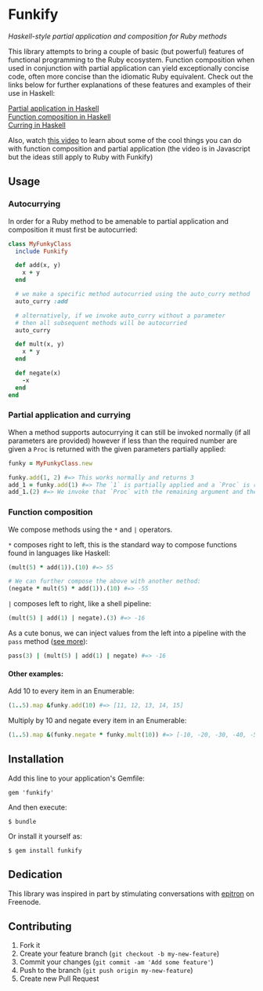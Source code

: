 # Funkify

_Haskell-style partial application and composition for Ruby methods_

This library attempts to bring a couple of basic (but powerful) features of functional programming to the Ruby ecosystem.
Function composition when used in conjunction with partial application can yield exceptionally concise code, often more concise than the idiomatic Ruby equivalent. Check out the links
below for further explanations of these features and examples of their use in Haskell:

[Partial application in Haskell](http://www.haskell.org/haskellwiki/Partial_application)<br>
[Function composition in Haskell](http://www.haskell.org/haskellwiki/Function_composition)<br>
[Curring in Haskell](http://www.haskell.org/haskellwiki/Currying)

Also, watch [this video](http://www.youtube.com/watch?v=m3svKOdZijA) to learn about some of the cool things you can do with 
function composition and partial application (the video is in Javascript but the ideas still apply to Ruby with Funkify)

## Usage

### Autocurrying

In order for a Ruby method to be amenable to partial application and composition it must first be autocurried:

```ruby
class MyFunkyClass
  include Funkify

  def add(x, y)
    x + y
  end

  # we make a specific method autocurried using the auto_curry method
  auto_curry :add

  # alternatively, if we invoke auto_curry without a parameter
  # then all subsequent methods will be autocurried
  auto_curry

  def mult(x, y)
    x * y
  end

  def negate(x)
    -x
  end
end
```

### Partial application and currying

When a method supports autocurrying it can still be invoked normally (if all parameters are provided) however if less than the required number are given a `Proc` is returned
with the given parameters partially applied:

```ruby
funky = MyFunkyClass.new

funky.add(1, 2) #=> This works normally and returns 3
add_1 = funky.add(1) #=> The `1` is partially applied and a `Proc` is returned
add_1.(2) #=> We invoke that `Proc` with the remaining argument and the final result (`3`) is returned.
```

### Function composition

We compose methods using the `*` and `|` operators. 

`*` composes right to left, this is the standard way to compose functions found in languages like Haskell:
```ruby
(mult(5) * add(1)).(10) #=> 55

# We can further compose the above with another method:
(negate * mult(5) * add(1)).(10) #=> -55
```

`|` composes left to right, like a shell pipeline:
```ruby
(mult(5) | add(1) | negate).(3) #=> -16
```

As a cute bonus, we can inject values from the left into a pipeline with the `pass` method ([see more](http://showterm.io/47f46234281cf2c25f44a#fast)):
```ruby
pass(3) | (mult(5) | add(1) | negate) #=> -16
```

#### Other examples:

Add 10 to every item in an Enumerable:

```ruby
(1..5).map &funky.add(10) #=> [11, 12, 13, 14, 15]
```

Multiply by 10 and negate every item in an Enumerable:

```ruby
(1..5).map &(funky.negate * funky.mult(10)) #=> [-10, -20, -30, -40, -50]
```

## Installation

Add this line to your application's Gemfile:

    gem 'funkify'

And then execute:

    $ bundle

Or install it yourself as:

    $ gem install funkify
    
## Dedication

This library was inspired in part by stimulating conversations with [epitron](https://github.com/epitron) on Freenode.

## Contributing

1. Fork it
2. Create your feature branch (`git checkout -b my-new-feature`)
3. Commit your changes (`git commit -am 'Add some feature'`)
4. Push to the branch (`git push origin my-new-feature`)
5. Create new Pull Request

